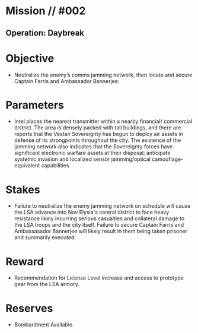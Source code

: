 # Mission // #002
## Operation: Daybreak

# Objective
- Neutralize the enemy’s comms jamming network, then locate and secure Captain Farris and Ambassador Bannerjee.

# Parameters
- Intel places the nearest transmitter within a nearby financial/ commercial district. The area is densely packed with tall buildings, and there are reports that the Vestan Sovereignty has begun to deploy air assets in defense of its strongpoints throughout the city. The existence of the jamming network also indicates that the Sovereignty forces have
significant electronic warfare assets at their disposal; anticipate systemic invasion and localized sensor jamming/optical camouflage-equivalent capabilities.

# Stakes
- Failure to neutralize the enemy jamming network on schedule will cause the LSA advance into Nov Elysia's central district to face heavy resistance likely incurring serious casualties and collateral damage to the LSA troops and the city itself.
Failure to secure Captain Farris and Ambassasador Bannerjee will likely result in them being taken prisoner and summarily executed.

# Reward
- Recommendation for License Level increase and access to prototype gear from the LSA armory.

# Reserves
- Bombardment Available.
